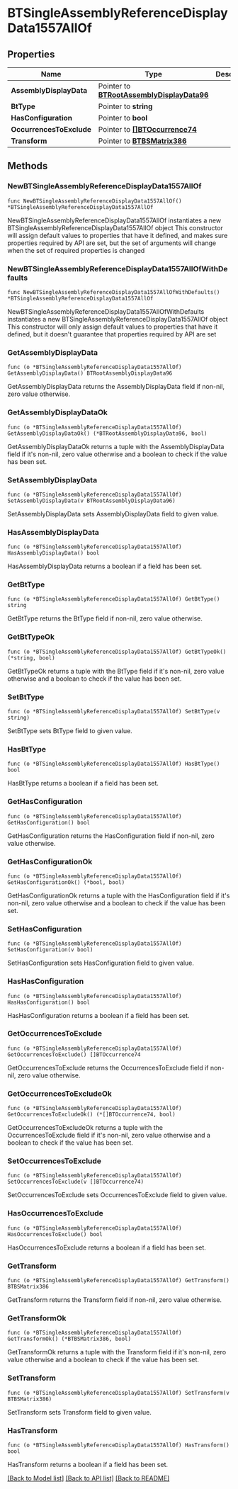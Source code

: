 # BTSingleAssemblyReferenceDisplayData1557AllOf

## Properties

Name | Type | Description | Notes
------------ | ------------- | ------------- | -------------
**AssemblyDisplayData** | Pointer to [**BTRootAssemblyDisplayData96**](BTRootAssemblyDisplayData96.md) |  | [optional] 
**BtType** | Pointer to **string** |  | [optional] 
**HasConfiguration** | Pointer to **bool** |  | [optional] 
**OccurrencesToExclude** | Pointer to [**[]BTOccurrence74**](BTOccurrence74.md) |  | [optional] 
**Transform** | Pointer to [**BTBSMatrix386**](BTBSMatrix386.md) |  | [optional] 

## Methods

### NewBTSingleAssemblyReferenceDisplayData1557AllOf

`func NewBTSingleAssemblyReferenceDisplayData1557AllOf() *BTSingleAssemblyReferenceDisplayData1557AllOf`

NewBTSingleAssemblyReferenceDisplayData1557AllOf instantiates a new BTSingleAssemblyReferenceDisplayData1557AllOf object
This constructor will assign default values to properties that have it defined,
and makes sure properties required by API are set, but the set of arguments
will change when the set of required properties is changed

### NewBTSingleAssemblyReferenceDisplayData1557AllOfWithDefaults

`func NewBTSingleAssemblyReferenceDisplayData1557AllOfWithDefaults() *BTSingleAssemblyReferenceDisplayData1557AllOf`

NewBTSingleAssemblyReferenceDisplayData1557AllOfWithDefaults instantiates a new BTSingleAssemblyReferenceDisplayData1557AllOf object
This constructor will only assign default values to properties that have it defined,
but it doesn't guarantee that properties required by API are set

### GetAssemblyDisplayData

`func (o *BTSingleAssemblyReferenceDisplayData1557AllOf) GetAssemblyDisplayData() BTRootAssemblyDisplayData96`

GetAssemblyDisplayData returns the AssemblyDisplayData field if non-nil, zero value otherwise.

### GetAssemblyDisplayDataOk

`func (o *BTSingleAssemblyReferenceDisplayData1557AllOf) GetAssemblyDisplayDataOk() (*BTRootAssemblyDisplayData96, bool)`

GetAssemblyDisplayDataOk returns a tuple with the AssemblyDisplayData field if it's non-nil, zero value otherwise
and a boolean to check if the value has been set.

### SetAssemblyDisplayData

`func (o *BTSingleAssemblyReferenceDisplayData1557AllOf) SetAssemblyDisplayData(v BTRootAssemblyDisplayData96)`

SetAssemblyDisplayData sets AssemblyDisplayData field to given value.

### HasAssemblyDisplayData

`func (o *BTSingleAssemblyReferenceDisplayData1557AllOf) HasAssemblyDisplayData() bool`

HasAssemblyDisplayData returns a boolean if a field has been set.

### GetBtType

`func (o *BTSingleAssemblyReferenceDisplayData1557AllOf) GetBtType() string`

GetBtType returns the BtType field if non-nil, zero value otherwise.

### GetBtTypeOk

`func (o *BTSingleAssemblyReferenceDisplayData1557AllOf) GetBtTypeOk() (*string, bool)`

GetBtTypeOk returns a tuple with the BtType field if it's non-nil, zero value otherwise
and a boolean to check if the value has been set.

### SetBtType

`func (o *BTSingleAssemblyReferenceDisplayData1557AllOf) SetBtType(v string)`

SetBtType sets BtType field to given value.

### HasBtType

`func (o *BTSingleAssemblyReferenceDisplayData1557AllOf) HasBtType() bool`

HasBtType returns a boolean if a field has been set.

### GetHasConfiguration

`func (o *BTSingleAssemblyReferenceDisplayData1557AllOf) GetHasConfiguration() bool`

GetHasConfiguration returns the HasConfiguration field if non-nil, zero value otherwise.

### GetHasConfigurationOk

`func (o *BTSingleAssemblyReferenceDisplayData1557AllOf) GetHasConfigurationOk() (*bool, bool)`

GetHasConfigurationOk returns a tuple with the HasConfiguration field if it's non-nil, zero value otherwise
and a boolean to check if the value has been set.

### SetHasConfiguration

`func (o *BTSingleAssemblyReferenceDisplayData1557AllOf) SetHasConfiguration(v bool)`

SetHasConfiguration sets HasConfiguration field to given value.

### HasHasConfiguration

`func (o *BTSingleAssemblyReferenceDisplayData1557AllOf) HasHasConfiguration() bool`

HasHasConfiguration returns a boolean if a field has been set.

### GetOccurrencesToExclude

`func (o *BTSingleAssemblyReferenceDisplayData1557AllOf) GetOccurrencesToExclude() []BTOccurrence74`

GetOccurrencesToExclude returns the OccurrencesToExclude field if non-nil, zero value otherwise.

### GetOccurrencesToExcludeOk

`func (o *BTSingleAssemblyReferenceDisplayData1557AllOf) GetOccurrencesToExcludeOk() (*[]BTOccurrence74, bool)`

GetOccurrencesToExcludeOk returns a tuple with the OccurrencesToExclude field if it's non-nil, zero value otherwise
and a boolean to check if the value has been set.

### SetOccurrencesToExclude

`func (o *BTSingleAssemblyReferenceDisplayData1557AllOf) SetOccurrencesToExclude(v []BTOccurrence74)`

SetOccurrencesToExclude sets OccurrencesToExclude field to given value.

### HasOccurrencesToExclude

`func (o *BTSingleAssemblyReferenceDisplayData1557AllOf) HasOccurrencesToExclude() bool`

HasOccurrencesToExclude returns a boolean if a field has been set.

### GetTransform

`func (o *BTSingleAssemblyReferenceDisplayData1557AllOf) GetTransform() BTBSMatrix386`

GetTransform returns the Transform field if non-nil, zero value otherwise.

### GetTransformOk

`func (o *BTSingleAssemblyReferenceDisplayData1557AllOf) GetTransformOk() (*BTBSMatrix386, bool)`

GetTransformOk returns a tuple with the Transform field if it's non-nil, zero value otherwise
and a boolean to check if the value has been set.

### SetTransform

`func (o *BTSingleAssemblyReferenceDisplayData1557AllOf) SetTransform(v BTBSMatrix386)`

SetTransform sets Transform field to given value.

### HasTransform

`func (o *BTSingleAssemblyReferenceDisplayData1557AllOf) HasTransform() bool`

HasTransform returns a boolean if a field has been set.


[[Back to Model list]](../README.md#documentation-for-models) [[Back to API list]](../README.md#documentation-for-api-endpoints) [[Back to README]](../README.md)


